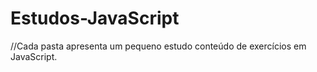 # Estudos-JavaScript

//Cada pasta apresenta um pequeno estudo conteúdo de exercícios em JavaScript.
